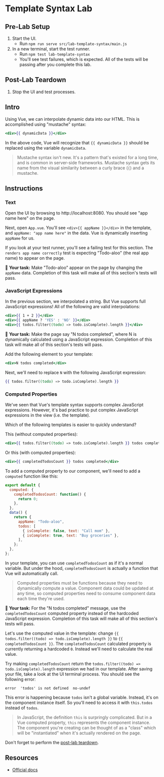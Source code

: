 # Template Syntax Lab

## Pre-Lab Setup

1. Start the UI.
   - Run `npm run serve src/lab-template-syntax/main.js`
2. In a new terminal, start the test runner.
   - Run `npm test lab-template-syntax`
   - You'll see test failures, which is expected. All of the tests will be passing after you complete this lab.

## Post-Lab Teardown

1. Stop the UI and test processes.

## Intro

Using Vue, we can interpolate dynamic data into our HTML. This is accomplished using "mustache" syntax:

```hbs
<div>{{ dynamicData }}</div>
```

In the above code, Vue will recognize that `{{ dynamicData }}` should be replaced using the variable `dynamicData`.

> Mustache syntax isn't new. It's a pattern that's existed for a long time, and is common in server-side frameworks. Mustache syntax gets its name from the visual similarity between a curly brace (`{`) and a mustache.

## Instructions

### Text

Open the UI by browsing to http://localhost:8080. You should see "app name here" on the page.

Next, open `App.vue`. You'll see `<div>{{ appName }}</div>` in the template, and `appName: "app name here"` in the data. Vue is dynamically inserting `appName` for us.

If you look at your test runner, you'll see a failing test for this section. The `renders app name correctly` test is expecting "Todo-aloo" (the real app name) to appear on the page.

📝 **Your task:** Make "Todo-aloo" appear on the page by changing the `appName` data. Completion of this task will make all of this section's tests will pass.

### JavaScript Expressions

In the previous section, we interpolated a string. But Vue supports full JavaScript expressions! All of the following are valid interpolations:

```hbs
<div>{{ 1 + 2 }}</div>
<div>{{ appName ? 'YES' : 'NO' }}</div>
<div>{{ todos.filter((todo) => todo.isComplete).length }}</div>
```

📝 **Your task:** Make the page say "N todos completed", where N is dynamically calculated using a JavaScript expression. Completion of this task will make all of this section's tests will pass.

Add the following element to your template:

```hbs
<div>N todos completed</div>
```

Next, we'll need to replace `N` with the following JavaScript expression:

```hbs
{{ todos.filter((todo) => todo.isComplete).length }}
```

### Computed Properties

We've seen that Vue's template syntax supports complex JavaScript expressions. However, it's bad practice to put complex JavaScript expressions in the view (i.e. the template).

Which of the following templates is easier to quickly understand?

This (without computed properties):

```hbs
<div>{{ todos.filter((todo) => todo.isComplete).length }} todos completed</div>
```

Or this (with computed properties):

```hbs
<div>{{ completedTodosCount }} todos completed</div>
```

To add a computed property to our component, we'll need to add a `computed` function like this:

```js
export default {
  computed: {
    completedTodosCount: function() {
      return 0;
    },
  },
  data() {
    return {
      appName: "Todo-aloo",
      todos: [
        { isComplete: false, text: "Call mom" },
        { isComplete: true, text: "Buy groceries" },
      ],
    };
  },
};
```

In your template, you can use `completedTodosCount` as if it's a normal variable. But under the hood, `completedTodosCount` is actually a function that Vue will automatically call.

> Computed properties must be functions because they need to dynamically compute a value. Component data could be updated at any time, so computed properties need to consume component data each time they're used.

📝 **Your task:** For the "N todos completed" message, use the `completedTodosCount` computed property instead of the hardcoded JavaScript expression. Completion of this task will make all of this section's tests will pass.

Let's use the computed value in the template: change `{{ todos.filter((todo) => todo.isComplete).length }}` to `{{ completedTodosCount }}`. The `completedTodosCount` calculated property is currently returning a hardcoded `0`. Instead we'll need to calculate the real value.

Try making `completedTodosCount` return the `todos.filter((todo) => todo.isComplete).length` expression we had in our template. After saving your file, take a look at the UI terminal process. You should see the following error:

```
error  'todos' is not defined  no-undef
```

This error is happening because `todos` isn't a global variable. Instead, it's on the component instance itself. So you'll need to access it with `this.todos` instead of `todos`.

> In JavaScript, the definition `this` is surpringly complicated. But in a Vue computed property, `this` represents the component instance. The component you're creating can be thought of as a "class" which will be "instantiated" when it's actually rendered on the page.

Don't forget to perform the [post-lab teardown](#post-lab-teardown).

## Resources

- [Official docs](https://vuejs.org/v2/guide/syntax.html)
